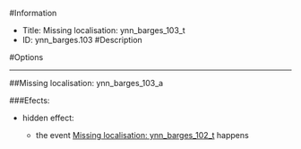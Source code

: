 #Information
 - Title: Missing localisation: ynn_barges_103_t
 - ID: ynn_barges.103
#Description

#Options

___
##Missing localisation: ynn_barges_103_a

###Efects:<ul><li>hidden effect:</li><ul><li>the event [Missing localisation: ynn_barges_102_t](../events/missing_localisation_ynn_barges_102_t.md) happens</li></ul></ul>
